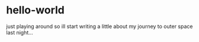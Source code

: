 # hello-world
just playing around
so ill start writing a little about my journey to outer space last night...
